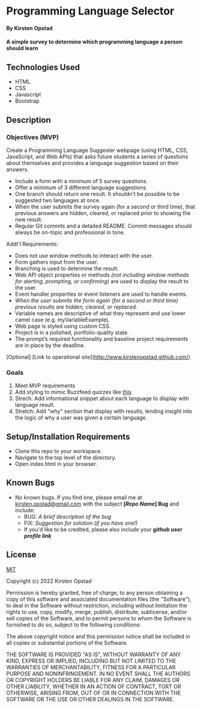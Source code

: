 # Programming Language Selector

#### By Kirsten Opstad

#### A simple survey to determine which programming language a person should learn

## Technologies Used

* HTML 
* CSS 
* Javascript
* Bootstrap

## Description

### Objectives (MVP)

Create a Programming Language Suggester webpage (using HTML, CSS, JavaScript, and Web APIs) that asks future students a series of questions about themselves and provides a language suggestion based on their answers. 
  * Include a form with a minimum of 5 survey questions.
  * Offer a minimum of 3 different language suggestions.
  * One branch should return one result. It shouldn't be possible to be suggested two languages at once.
  * When the user submits the survey again (for a second or third time), that previous answers are hidden, cleared, or replaced prior to showing the new result.
  * Regular Git commits and a detailed README. Commit messages should always be on-topic and professional in tone.

Addt'l Requirements:
  * Does not use window methods to interact with the user. 
  * Form gathers input from the user.
  * Branching is used to determine the result.
  * Web API object properties or methods _(not including window methods for alerting, prompting, or confirming)_ are used to display the result to the user.
  * Event handler properties or event listeners are used to handle events.
  * _When the user submits the form again (for a second or third time) previous results are hidden, cleared, or replaced._
  * Variable names are descriptive of what they represent and use lower camel case (e.g. myVariableExample).
  * Web page is styled using custom CSS.
  * Project is in a polished, portfolio-quality state.
  * The prompt’s required functionality and baseline project requirements are in place by the deadline.

<!-- This template includes placeholders for:

[x] Screenshots

![Screenshots](https://external-content.duckduckgo.com/iu/?u=https%3A%2F%2Ftse1.mm.bing.net%2Fth%3Fid%3DOIP.03bZmDGXaBhBYyxxp3Ls3gHaEA%26pid%3DApi&f=1&ipt=e980d57210242747a51c41421e1f09a6de3b1fdaeaadd297496787bb64e80c88&ipo=images) -->

[Optional] [Link to operational site](http://www.kirstenopstad.github.com/<REPOSITORY NAME>)

### Goals
1. Meet MVP requirements
2. Add styling to mimic Buzzfeed quizzes like [this](https://www.buzzfeed.com/lady_emerald/celebrity-preferences-guess-favorite-color-quiz)
3. Strech: Add informational snippet about each language to display with language result.
4. Stretch: Add "why" section that display with results, lending insight into the logic of why a user was given a certain language.

## Setup/Installation Requirements

* Clone this repo to your workspace.
* Navigate to the top level of the directory.
* Open index.html in your browser.

<!-- KO Ask Yourself:

[x] Do I need to run a server? 

[x] How should I set up my databases? 

[x] Is there other code this application depends on?

_{Epicodus recommends deleting the project from your desktop, re-cloning the project from GitHub, and writing down all the steps necessary to get the project working again.}_ -->

## Known Bugs

* No known bugs. If you find one, please email me at kirsten.opstad@gmail.com with the subject **[_Repo Name_] Bug** and include:
  * BUG: _A brief description of the bug_
  * FIX: _Suggestion for solution (if you have one!)_
  * If you'd like to be credited, please also include your **_github user profile link_**

## License

[MIT](https://choosealicense.com/licenses/mit/)

Copyright (c) 2022 Kirsten Opstad

Permission is hereby granted, free of charge, to any person obtaining a copy
of this software and associated documentation files (the "Software"), to deal
in the Software without restriction, including without limitation the rights
to use, copy, modify, merge, publish, distribute, sublicense, and/or sell
copies of the Software, and to permit persons to whom the Software is
furnished to do so, subject to the following conditions:

The above copyright notice and this permission notice shall be included in all
copies or substantial portions of the Software.

THE SOFTWARE IS PROVIDED "AS IS", WITHOUT WARRANTY OF ANY KIND, EXPRESS OR
IMPLIED, INCLUDING BUT NOT LIMITED TO THE WARRANTIES OF MERCHANTABILITY,
FITNESS FOR A PARTICULAR PURPOSE AND NONINFRINGEMENT. IN NO EVENT SHALL THE
AUTHORS OR COPYRIGHT HOLDERS BE LIABLE FOR ANY CLAIM, DAMAGES OR OTHER
LIABILITY, WHETHER IN AN ACTION OF CONTRACT, TORT OR OTHERWISE, ARISING FROM,
OUT OF OR IN CONNECTION WITH THE SOFTWARE OR THE USE OR OTHER DEALINGS IN THE
SOFTWARE.